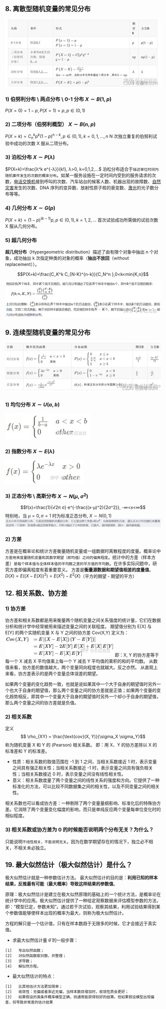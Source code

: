 
## 8. 离散型随机变量的常见分布
![](<assets/1713022611636.png>)
### **1) 伯努利分布 \ 两点分布 \ 0-1 分布** $X∼B(1,p)$ 
$P(X=0)=1-p, P(X=1)=p, p∈(0,1)$
### **2) 二项分布（伯努利概型）** $X∼B(n,p)$
$P(X=k)=C_n^k p^k (1-p)^{n-k}, p∈(0,1), k=0,1,…,n$
N 次独立重复的伯努利试验中成功的次数 X 服从二项分布。
### **3) 泊松分布** $X∼P(λ)$
$P(X=k)=\frac{λ^k e^{-λ}}{k!}, λ>0, k=0,1,2,…$ 泊松分布适合于`描述单位时间内随机事件发生的次数的概率分布`。如某一服务设施在一定时间内受到的服务请求的次数，[电话](https://link.zhihu.com/?target=https%3A//zh.wikipedia.org/wiki/%25E7%2594%25B5%25E8%25AF%259D)[交换机](https://link.zhihu.com/?target=https%3A//zh.wikipedia.org/wiki/%25E4%25BA%25A4%25E6%258D%25A2%25E6%259C%25BA)接到呼叫的次数、汽车站台的候客人数、机器出现的故障数、[自然灾害](https://link.zhihu.com/?target=https%3A//zh.wikipedia.org/wiki/%25E8%2587%25AA%25E7%2584%25B6%25E7%2581%25BE%25E5%25AE%25B3)发生的次数、DNA 序列的变异数、放射性原子核的衰变数、[激光](https://link.zhihu.com/?target=https%3A//zh.wikipedia.org/wiki/%25E9%259B%25B7%25E5%25B0%2584)的光子数分布等等。
### **4) 几何分布** $X∼G(p)$
$P(X=k)=(1-p)^{(k-1)} p, p∈(0,1), k=1,2,…$
首次试验成功所需做的试验次数 X 服从几何分布。
### **5) 超几何分布**

**超几何分布**（Hypergeometric distribution）描述了由有限个对象中抽出 n 个对象，成功抽出 k 次指定种类的对象的概率（**抽出不放回**（without replacement））。

$$P(X=k)=\frac{C_K^k C_{N-K}^{n-k}}{C_N^n },0<k<min{K,n}$$

![](<assets/1713022611698.png>)
## 9. 连续型随机变量的常见分布

![](<assets/1713022611747.png>)

### **1) 均匀分布** $X∼U(a,b)$ 

![](<assets/1713022611797.png>)
### **2) 指数分布** $X∼E(λ)$

![](<assets/1713022611849.png>)
### **3) 正态分布 \ 高斯分布** $X∼N(μ,σ^2)$

$$f(x)=\frac{1}{√2π σ} e^{-\frac{(x-μ)^2}{2σ^2}}, -∞<x<∞$$
特别地，当 $μ=0, σ=1$ 时为标准正态分布, $X∼N(0,1)$
![](<assets/1713022611905.png>)


### **2) 方差**
方差是在概率论和统计方差衡量随机变量或一组数据时离散程度的度量。概率论中`方差用来度量随机变量和其数学期望（即均值）之间的偏离程度`。统计中的方差（样本方差）`是每个样本值与全体样本值的平均数之差的平方值的平均数`。在许多实际问题中，研究方差即偏离程度有着重要意义。
方差是**衡量源数据和期望值相差的度量值**。
$D(X)=E((X-E(X))^2)=E(X^2)-E^2(X)$（平方的期望 - 期望的平方）

## 12. 相关系数、协方差

### **1) 协方差**
协方差和相关系数都是用来衡量两个随机变量之间关系强度的统计量，它们在数据分析和统计学中经常被用来描述变量之间的关联程度。
期望值分别为 E[X] 与 E[Y] 的两个实随机变量 X 与 Y 之间的协方差 Cov(X,Y) 定义为：
![](<assets/1713022612003.png>)
即：X, Y 的协方差等于每一个 X 减去 X 平均值乘上每一个 Y 减去 Y 平均值的乘积的和的平均数。
从数值来看，协方差的数值越大，两个变量同向程度也就越大。反之亦然。
从直观上来看，协方差表示的是两个变量总体误差的期望。

如果两个变量的变化趋势一致，也就是说如果其中一个大于自身的期望值时另外一个也大于自身的期望值，那么两个变量之间的协方差就是正值；如果两个变量的变化趋势相反，即其中一个变量大于自身的期望值时另外一个却小于自身的期望值，那么两个变量之间的协方差就是负值。

### **2) 相关系数**

定义
$$ \rho_{XY} = \frac{\text{cov}(X, Y)}{\sigma_X \sigma_Y}$$ 
称为随机变量 X 和 Y 的 (Pearson) 相关系数。
即：用 X、Y 的协方差除以 X 的标准差和 Y 的标准差。

* 性质：相关系数的取值范围在 -1 到 1 之间，当相关系数接近 1 时，表示变量之间具有强正相关性；当相关系数接近 -1 时，表示变量之间具有强负相关性；当相关系数接近 0 时，表示变量之间没有线性相关性。
* 意义：相关系数度量了两个变量之间的线性关系的强度和方向。它提供了一种标准化的方法，可以比较不同数据集之间的相关性，以及不同变量之间的相关性。

相关系数也可以看成协方差：一种剔除了两个变量量纲影响、标准化后的特殊协方差。它消除了两个变量变化幅度的影响，而只是单纯反应两个变量每单位变化时的相似程度。
### **3) 相关系数或协方差为 0 的时候能否说明两个分布无关？为什么？**
只能说明`不线性相关，不能说明无关`。因为在数学期望存在的情况下，独立必不相关，不相关未必独立。
## 19. 最大似然估计（极大似然估计）是什么？

极大似然估计就是一种参数估计方法。
最大似然估计的目的是：**利用已知的样本结果，反推最有可能（最大概率）导致这样结果的参数值**。

原理：极大似然估计是建立在极大似然原理的基础上的一个统计方法，是概率论在统计学中的应用。极大似然估计提供了一种给定观察数据来评估模型参数的方法，即：“模型已定，参数未知”。通过若干次试验，观察其结果，利用试验结果得到某个参数值能够使样本出现的概率为最大，则称为极大似然估计。

方程的解只是一个估计值，只有在样本数趋于无限多的时候，它才会接近于真实值。
*   求最大似然估计量 $\widehat \theta$ 的一般步骤：
```
[1]   写出似然函数；
[2]   对似然函数取对数，并整理；
[3]   求导数；
[4]   解似然方程。
```
*   最大似然估计的特点：
```
[1]   比其他估计方法更加简单；
[2]   收敛性：无偏或者渐近无偏，当样本数目增加时，收敛性质会更好；
[3]   如果假设的类条件概率模型正确，则通常能获得较好的结果。但如果假设模型出现偏差，将导致非常差的估计结果
```

